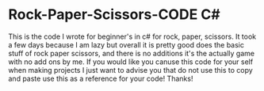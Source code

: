 # Rock-Paper-Scissors-CODE C#
This is the code I wrote for beginner's in c# for rock, paper, scissors. It took a few days because I am lazy but overall it is pretty good does the basic stuff of rock paper scissors, and there is no additions it's the actually game with no add ons by me. If you would like you canuse this code for your self when making projects I just want to advise you that do not use this to copy and paste use this as a reference for your code!
Thanks!
